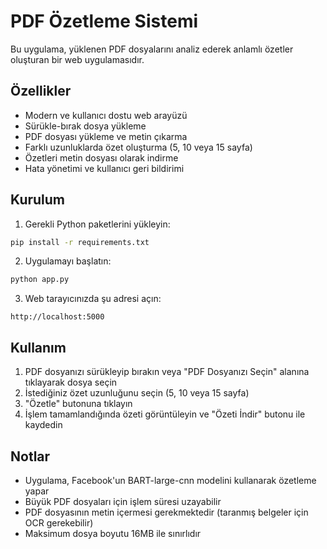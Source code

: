 # PDF Özetleme Sistemi

Bu uygulama, yüklenen PDF dosyalarını analiz ederek anlamlı özetler oluşturan bir web uygulamasıdır.

## Özellikler

- Modern ve kullanıcı dostu web arayüzü
- Sürükle-bırak dosya yükleme
- PDF dosyası yükleme ve metin çıkarma
- Farklı uzunluklarda özet oluşturma (5, 10 veya 15 sayfa)
- Özetleri metin dosyası olarak indirme
- Hata yönetimi ve kullanıcı geri bildirimi

## Kurulum

1. Gerekli Python paketlerini yükleyin:
```bash
pip install -r requirements.txt
```

2. Uygulamayı başlatın:
```bash
python app.py
```

3. Web tarayıcınızda şu adresi açın:
```
http://localhost:5000
```

## Kullanım

1. PDF dosyanızı sürükleyip bırakın veya "PDF Dosyanızı Seçin" alanına tıklayarak dosya seçin
2. İstediğiniz özet uzunluğunu seçin (5, 10 veya 15 sayfa)
3. "Özetle" butonuna tıklayın
4. İşlem tamamlandığında özeti görüntüleyin ve "Özeti İndir" butonu ile kaydedin

## Notlar

- Uygulama, Facebook'un BART-large-cnn modelini kullanarak özetleme yapar
- Büyük PDF dosyaları için işlem süresi uzayabilir
- PDF dosyasının metin içermesi gerekmektedir (taranmış belgeler için OCR gerekebilir)
- Maksimum dosya boyutu 16MB ile sınırlıdır 